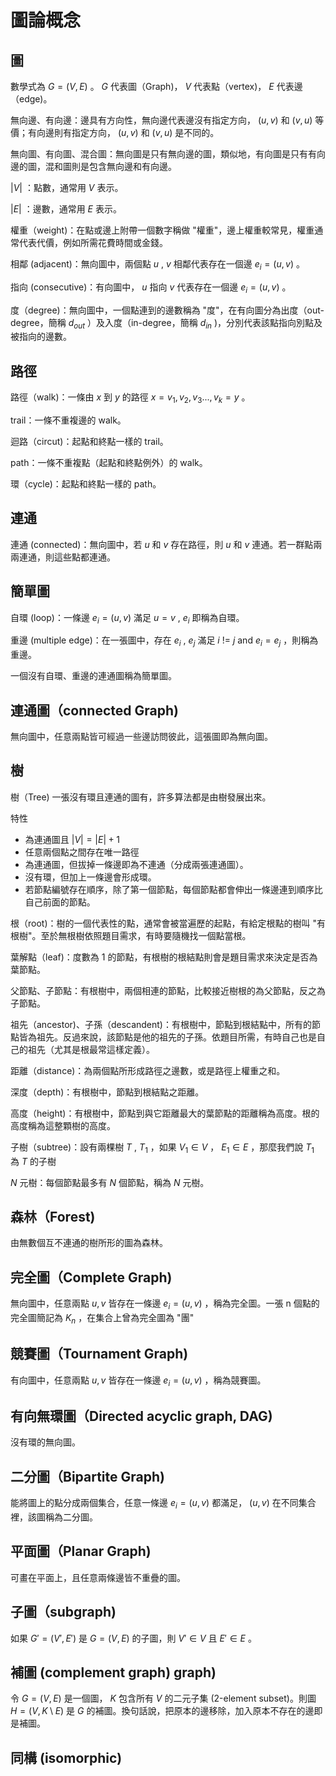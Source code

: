 # 圖論概念

## 圖

數學式為 $G=(V,E)$ 。 $G$ 代表圖（Graph)， $V$ 代表點（vertex)， $E$ 代表邊（edge)。

無向邊、有向邊：邊具有方向性，無向邊代表邊沒有指定方向， $(u,v)$ 和 $(v,u)$ 等價；有向邊則有指定方向， $(u,v)$ 和 $(v,u)$ 是不同的。

無向圖、有向圖、混合圖：無向圖是只有無向邊的圖，類似地，有向圖是只有有向邊的圖，混和圖則是包含無向邊和有向邊。

 $|V|$ ：點數，通常用 $V$ 表示。

 $|E|$ ：邊數，通常用 $E$ 表示。

權重（weight)：在點或邊上附帶一個數字稱做 "權重"，邊上權重較常見，權重通常代表代價，例如所需花費時間或金錢。

相鄰 (adjacent)：無向圖中，兩個點 $u$ , $v$ 相鄰代表存在一個邊 $e_i = (u, v)$ 。

指向 (consecutive)：有向圖中， $u$ 指向 $v$ 代表存在一個邊 $e_i = (u, v)$ 。

度（degree)：無向圖中，一個點連到的邊數稱為 "度"，在有向圖分為出度（out-degree，簡稱 $d_{out}$ ）及入度（in-degree，簡稱 $d_{in}$ )，分別代表該點指向別點及被指向的邊數。

## 路徑

路徑（walk)：一條由 $x$ 到 $y$ 的路徑 $x=v_1,v_2,v_3...,v_k=y$ 。

trail：一條不重複邊的 walk。

迴路（circut)：起點和終點一樣的 trail。

path：一條不重複點（起點和終點例外）的 walk。

環（cycle)：起點和終點一樣的 path。

## 連通

連通 (connected)：無向圖中，若 $u$ 和 $v$ 存在路徑，則 $u$ 和 $v$ 連通。若一群點兩兩連通，則這些點都連通。

## 簡單圖

自環 (loop)：一條邊 $e_i = (u, v)$ 滿足 $u = v$ , $e_i$ 即稱為自環。

重邊 (multiple edge)：在一張圖中，存在 $e_i$ , $e_j$ 滿足 $i$ != $j$ and $e_i = e_j$ ，則稱為重邊。

一個沒有自環、重邊的連通圖稱為簡單圖。

## 連通圖（connected Graph)

無向圖中，任意兩點皆可經過一些邊訪問彼此，這張圖即為無向圖。

## 樹

樹（Tree) 一張沒有環且連通的圖有，許多算法都是由樹發展出來。

特性

- 為連通圖且 $|V|=|E|+1$ 
- 任意兩個點之間存在唯一路徑
- 為連通圖，但拔掉一條邊即為不連通（分成兩張連通圖）。
- 沒有環，但加上一條邊會形成環。
- 若節點編號存在順序，除了第一個節點，每個節點都會伸出一條邊連到順序比自己前面的節點。

根（root)：樹的一個代表性的點，通常會被當遍歷的起點，有給定根點的樹叫 "有根樹"。至於無根樹依照題目需求，有時要隨機找一個點當根。

葉解點（leaf)：度數為 1 的節點，有根樹的根結點則會是題目需求來決定是否為葉節點。

父節點、子節點：有根樹中，兩個相連的節點，比較接近樹根的為父節點，反之為子節點。

祖先（ancestor)、子孫（descandent)：有根樹中，節點到根結點中，所有的節點皆為祖先。反過來說，該節點是他的祖先的子孫。依題目所需，有時自己也是自己的祖先（尤其是根最常這樣定義）。

距離（distance)：為兩個點所形成路徑之邊數，或是路徑上權重之和。

深度（depth)：有根樹中，節點到根結點之距離。

高度（height)：有根樹中，節點到與它距離最大的葉節點的距離稱為高度。根的高度稱為這整顆樹的高度。

子樹（subtree)：設有兩棵樹 $T$ , $T_1$ ，如果 $V_1\in V$ ， $E_1\in E$ ，那麼我們說 $T_1$ 為 $T$ 的子樹

 $N$ 元樹：每個節點最多有 $N$ 個節點，稱為 $N$ 元樹。

## 森林（Forest)

由無數個互不連通的樹所形的圖為森林。

## 完全圖（Complete Graph)

無向圖中，任意兩點 $u, v$ 皆存在一條邊 $e_i = (u, v)$ ，稱為完全圖。一張 n 個點的完全圖簡記為 $K_n$ ，在集合上曾為完全圖為 "團"

## 競賽圖（Tournament Graph)

有向圖中，任意兩點 $u, v$ 皆存在一條邊 $e_i = (u, v)$ ，稱為競賽圖。

## 有向無環圖（Directed acyclic graph, DAG)

沒有環的無向圖。

## 二分圖（Bipartite Graph)

能將圖上的點分成兩個集合，任意一條邊 $e_i = (u, v)$ 都滿足， $(u, v)$ 在不同集合裡，該圖稱為二分圖。

## 平面圖（Planar Graph)

可畫在平面上，且任意兩條邊皆不重疊的圖。

## 子圖（subgraph)

如果 $G'=(V', E')$ 是 $G=(V, E)$ 的子圖，則 $V'\in V$ 且 $E'\in E$ 。

## 補圖 (complement graph) graph)

令 $G=(V,E)$ 是一個圖， $K$ 包含所有 $V$ 的二元子集 (2-element subset)。則圖 $H = (V, K\setminus E)$ 是 $G$ 的補圖。換句話說，把原本的邊移除，加入原本不存在的邊即是補圖。

## 同構 (isomorphic)
